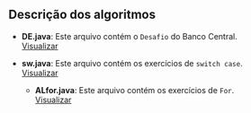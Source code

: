 ## Descrição dos algoritmos

- **DE.java**: Este arquivo contém o `Desafio` do Banco Central.  
  [Visualizar](https://github.com/Zero-0Dev/MateriaAlgoritimos/blob/main/DE.java)

- **sw.java**: Este arquivo contém os exercícios de `switch case`.  
  [Visualizar](https://github.com/Zero-0Dev/MateriaAlgoritimos/blob/main/sw.java)
  - **ALfor.java**: Este arquivo contém os exercícios de `For`.  
  [Visualizar](https://github.com/Zero-0Dev/MateriaAlgoritimos/blob/main/ALfor.java)

